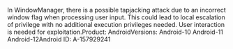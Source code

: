 In WindowManager, there is a possible tapjacking attack due to an incorrect window flag when processing user input. This could lead to local escalation of privilege with no additional execution privileges needed. User interaction is needed for exploitation.Product: AndroidVersions: Android-10 Android-11 Android-12Android ID: A-157929241